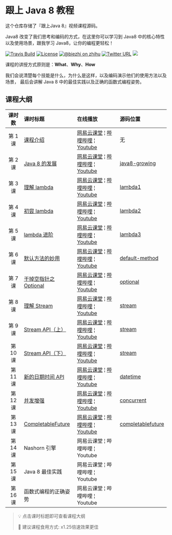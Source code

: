 # 跟上 Java 8 教程

这个仓库存储了『跟上Java 8』视频课程源码。

Java8 改变了我们思考和编码的方式，在这里你可以学习到 Java8 中的核心特性以及使用场景，跟我学习 Java8，让你的编程更轻松！

[![Travis Build](https://travis-ci.org/biezhi/learn-java8.svg?branch=master)](https://travis-ci.org/biezhi/learn-java8) 
[![License](https://img.shields.io/badge/license-BSD--3-blue.svg)](https://github.com/biezhi/learn-java8/blob/master/LICENSE)
[![@biezhi on zhihu](https://img.shields.io/badge/zhihu-%40biezhi-red.svg)](https://www.zhihu.com/people/biezhi)
[![Twitter URL](https://img.shields.io/twitter/url/https/twitter.com/biezhii.svg?style=social&label=Follow%20Twitter)](https://twitter.com/biezhii)
[![](https://img.shields.io/github/followers/biezhi.svg?style=social&label=Follow%20Github)](https://github.com/biezhi)

课程的讲授方式原则是：**What**、**Why**、**How**

我们会说清楚每个技能是什么，为什么是这样，以及编码演示他们的使用方法以及场景，
最后会讲解 Java 8 中的最佳实践以及正确的函数式编程姿势。

## 课程大纲

| 课时数 | 课时标题 | 在线播放 | 源码位置 | 
|:-----:|:--------|:-------|:-------|
|第 1 课 | [课程介绍](https://github.com/biezhi/learn-java8) | [网易云课堂](http://study.163.com/course/courseLearn.htm?courseId=1005047049&utm_campaign=commission&utm_source=cp-400000000397038&utm_medium=share#/learn/video?lessonId=1051513399&courseId=1005047049) &brvbar; [哔哩哔哩](https://www.bilibili.com/video/av19287893/index_1.html#page=1) &brvbar; [Youtube](https://youtu.be/A733pQxiEDk) | 无 |
|第 2 课 | [Java 8 的发展](https://github.com/biezhi/learn-java8/blob/master/java8-growing/README.md) | [网易云课堂](http://study.163.com/course/courseLearn.htm?courseId=1005047049&utm_campaign=commission&utm_source=cp-400000000397038&utm_medium=share#/learn/video?lessonId=1051508577&courseId=1005047049) &brvbar; [哔哩哔哩](https://www.bilibili.com/video/av19287893/index_2.html#page=2) &brvbar; [Youtube](https://youtu.be/fHhgm1AZzhs) | [java8-growing](https://github.com/biezhi/learn-java8/tree/master/java8-growing/src/main/java/io/github/biezhi/java8/growing) |
|第 3 课 | [理解 lambda](https://github.com/biezhi/learn-java8/blob/master/java8-lambda/README.md) | [网易云课堂](http://study.163.com/course/courseLearn.htm?courseId=1005047049&utm_campaign=commission&utm_source=cp-400000000397038&utm_medium=share#/learn/video?lessonId=1051516241&courseId=1005047049) &brvbar; [哔哩哔哩](https://www.bilibili.com/video/av19287893/index_3.html#page=3) &brvbar; [Youtube](https://youtu.be/VkdMeFEGDH8) | [lambda1](https://github.com/biezhi/learn-java8/tree/master/java8-lambda/src/main/java/io/github/biezhi/java8/lambda/lesson1) |
|第 4 课 | [初尝 lambda](https://github.com/biezhi/learn-java8/blob/master/java8-lambda/README.md) | [网易云课堂](http://study.163.com/course/courseLearn.htm?courseId=1005047049&utm_campaign=commission&utm_source=cp-400000000397038&utm_medium=share#/learn/video?lessonId=1051511463&courseId=1005047049) &brvbar; [哔哩哔哩](https://www.bilibili.com/video/av19287893/index_4.html#page=4) &brvbar; [Youtube](https://youtu.be/X7Zv5vygjTc) | [lambda2](https://github.com/biezhi/learn-java8/tree/master/java8-lambda/src/main/java/io/github/biezhi/java8/lambda/lesson2) |
|第 5 课 | [lambda 进阶](https://github.com/biezhi/learn-java8/blob/master/java8-lambda/README.md) | [网易云课堂](http://study.163.com/course/courseLearn.htm?courseId=1005047049&utm_campaign=commission&utm_source=cp-400000000397038&utm_medium=share#/learn/video?lessonId=1051518174&courseId=1005047049) &brvbar; [哔哩哔哩](https://www.bilibili.com/video/av19287893/index_5.html#page=5) &brvbar; [Youtube](https://youtu.be/3G83it4IASc) | [lambda3](https://github.com/biezhi/learn-java8/tree/master/java8-lambda/src/main/java/io/github/biezhi/java8/lambda/lesson3) |
|第 6 课 | [默认方法的妙用](https://github.com/biezhi/learn-java8/blob/master/java8-default-methods/README.md) | [网易云课堂](http://study.163.com/course/courseLearn.htm?courseId=1005047049&utm_campaign=commission&utm_source=cp-400000000397038&utm_medium=share#/learn/video?lessonId=1051518175&courseId=1005047049) &brvbar; [哔哩哔哩](https://www.bilibili.com/video/av19287893/index_6.html#page=6) &brvbar; [Youtube](https://youtu.be/sAuEnkWezDM) | [default-method](https://github.com/biezhi/learn-java8/tree/master/java8-default-methods/src/main/java/io/github/biezhi/java8/defaultmethods) |
|第 7 课 | [干掉空指针之 Optional](https://github.com/biezhi/learn-java8/blob/master/java8-optional/README.md) | [网易云课堂](http://study.163.com/course/courseLearn.htm?courseId=1005047049&utm_campaign=commission&utm_source=cp-400000000397038&utm_medium=share#/learn/video?lessonId=1051511464&courseId=1005047049) &brvbar; [哔哩哔哩](https://www.bilibili.com/video/av19287893/index_7.html#page=7) &brvbar; [Youtube](https://youtu.be/br4kqCXPB9A) | [optional](https://github.com/biezhi/learn-java8/tree/master/java8-default-methods/src/main/java/io/github/biezhi/java8/optional) |
|第 8 课 | [理解 Stream](https://github.com/biezhi/learn-java8/blob/master/java8-stream/README.md) | [网易云课堂](http://study.163.com/course/courseLearn.htm?courseId=1005047049&utm_campaign=commission&utm_source=cp-400000000397038&utm_medium=share#/learn/video?lessonId=1051555343&courseId=1005047049) &brvbar; [哔哩哔哩](https://www.bilibili.com/video/av19287893/index_8.html#page=8) &brvbar; [Youtube](https://youtu.be/NB9mGlNMl-w) | [stream](https://github.com/biezhi/learn-java8/tree/master/java8-stream/src/main/java/io/github/biezhi/java8/stream/lesson1) |
|第 9 课 | [Stream API（上）](https://github.com/biezhi/learn-java8/blob/master/java8-stream/README.md#%E4%BD%BF%E7%94%A8%E6%B5%81) | [网易云课堂](http://study.163.com/course/courseLearn.htm?courseId=1005047049&utm_campaign=commission&utm_source=cp-400000000397038&utm_medium=share#/learn/video?lessonId=1051566020&courseId=1005047049) &brvbar; [哔哩哔哩](https://www.bilibili.com/video/av19287893/index_9.html#page=9) &brvbar; [Youtube](https://youtu.be/mGwFJERNzmY) | [stream](https://github.com/biezhi/learn-java8/blob/master/java8-stream/src/main/java/io/github/biezhi/java8/stream/lesson2) |
|第 10 课 | [Stream API（下）](https://github.com/biezhi/learn-java8/blob/master/java8-stream/README.md#collector-%E6%94%B6%E9%9B%86) | [网易云课堂](http://study.163.com/course/courseLearn.htm?courseId=1005047049&utm_campaign=commission&utm_source=cp-400000000397038&utm_medium=share#/learn/video?lessonId=1051571684&courseId=1005047049) &brvbar; [哔哩哔哩](https://www.bilibili.com/video/av19287893/index_10.html#page=10) &brvbar; [Youtube](https://youtu.be/iubE0ezu-xI) | [stream](https://github.com/biezhi/learn-java8/tree/master/java8-stream/src/main/java/io/github/biezhi/java8/stream/lesson3) |
|第 11 课 | [新的日期时间 API](https://github.com/biezhi/learn-java8/blob/master/java8-datetime-api/README.md) | [网易云课堂](http://study.163.com/course/courseLearn.htm?courseId=1005047049&utm_campaign=commission&utm_source=cp-400000000397038&utm_medium=share#/learn/video?lessonId=1051571688&courseId=1005047049) &brvbar; [哔哩哔哩](https://www.bilibili.com/video/av19287893/index_11.html#page=11) &brvbar; [Youtube](https://youtu.be/hKXJvh-id1E) | [datetime](https://github.com/biezhi/learn-java8/tree/master/java8-datetime-api/src/main/java/io/github/biezhi/datetime) |
|第 12 课 | [并发增强](https://github.com/biezhi/learn-java8/blob/master/java8-concurrent/README.md) | [网易云课堂](http://study.163.com/course/courseLearn.htm?courseId=1005047049&utm_campaign=commission&utm_source=cp-400000000397038&utm_medium=share#/learn/video?lessonId=1051682806&courseId=1005047049) &brvbar; [哔哩哔哩](https://www.bilibili.com/video/av19287893/index_12.html#page=12) &brvbar; [Youtube](https://youtu.be/OYkToWIDEEI) | [concurrent](https://github.com/biezhi/learn-java8/tree/master/java8-concurrent/src/main/java/io/github/biezhi/java8/concurrent) |
|第 13 课 | [CompletableFuture](https://github.com/biezhi/learn-java8/blob/master/java8-completablefuture/README.md) | [网易云课堂](http://study.163.com/course/courseLearn.htm?courseId=1005047049&utm_campaign=commission&utm_source=cp-400000000397038&utm_medium=share#/learn/video?lessonId=1051908792&courseId=1005047049) &brvbar; [哔哩哔哩](https://www.bilibili.com/video/av19287893/index_13.html#page=13) &brvbar; [Youtube](https://youtu.be/4reRygD1dGo) | [completablefuture](https://github.com/biezhi/learn-java8/tree/master/java8-completablefuture/src/main/java/io/github/biezhi/java8/completablefuture) |
|第 14 课 | Nashorn 引擎 | 网易云课堂 &brvbar; 哔哩哔哩 &brvbar; Youtube | |
|第 15 课| Java 8 最佳实践 | 网易云课堂 &brvbar; 哔哩哔哩 &brvbar; Youtube | |
|第 16 课| 函数式编程的正确姿势 | 网易云课堂 &brvbar; 哔哩哔哩 &brvbar; Youtube | |

> 💡 点击课时标题即可查看课程大纲
> 
> 💊 建议课程食用方式: x1.25倍速效果更佳

